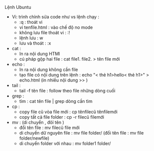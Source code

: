 Lệnh Ubuntu 
+ Vi: trình chỉnh sửa code như vs
     lệnh chạy : 
     + :q : thoát vi
     + vi tenfile.html  : vào chế độ no mode 
     + không lưu file thoát vi : :!
     + lệnh lưu : w
     + lưu và thoát : :x
+ cat :
     + In ra nội dung HTMl
     + cú pháp gộp hai file : cat file1. file2. > tên file mới 
+ echo :
     + In ra nội  dung không cần file 
     + tạo file có nội dung trên lệnh :  echo "< thẻ h1>hello< thẻ h1>" > echo.html (in nhiều nội dung >> )
+ tail :
    +  tail -f tên file : follow theo file những dòng cuối  
+ grep : 
     + tìm : cat tên file | grep dòng cần tìm  
+ cp : 
     + copy file cũ vòa file mới : cp tênfilecũ tênfilemới
     + copy tất cả file folder : cp -r filecũ filemới
+ mv : (di chuyển , đôỉ tên )
     + đổi tên file : mv filecũ file mới 
     + di chuyển dữ nguyên file : mv file folder/ (đổi tên file : mv file folder/newfile)
     + di chuyển folder với nhau : mv folder1 folder/
     
